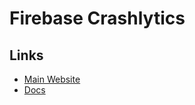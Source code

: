 # Firebase Crashlytics

## Links

- [Main Website](https://firebase.google.com/products/crashlytics)
- [Docs](https://firebase.google.com/docs/crashlytics)
